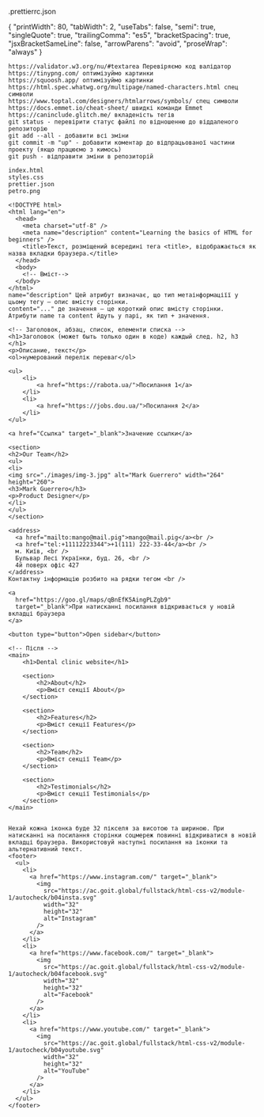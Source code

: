 .prettierrc.json

{
	 "printWidth": 80,
	 "tabWidth": 2,
	 "useTabs": false,
	 "semi": true,
	 "singleQuote": true,
	 "trailingComma": "es5",
	 "bracketSpacing": true,
	 "jsxBracketSameLine": false,
	 "arrowParens": "avoid",
	 "proseWrap": "always"
	}

	https://validator.w3.org/nu/#textarea Перевіряємо код валідатор
	https://tinypng.com/ оптимізуймо картинки
	https://squoosh.app/ оптимізуймо картинки
	https://html.spec.whatwg.org/multipage/named-characters.html спец символи
	https://www.toptal.com/designers/htmlarrows/symbols/ спец символи
	https://docs.emmet.io/cheat-sheet/ швидкі команди Emmet
	https://caninclude.glitch.me/ вкладеність тегів
	git status - перевірити статус файлі по відношенню до віддаленого репозиторію 
	git add --all - добавити всі зміни 
	git commit -m "up" - добавити коментар до відпрацьованої частини проекту (якщо працюємо з кимось)
	git push - відправити зміни в репозиторій
	
	index.html
	styles.css
	prettier.json
	petro.png
	
	<!DOCTYPE html>
	<html lang="en">
	  <head>
		<meta charset="utf-8" />
		<meta name="description" content="Learning the basics of HTML for beginners" />
		<title>Текст, розміщений всередині тега <title>, відображається як назва вкладки браузера.</title>
	  </head>
	  <body>
		<!-- Вміст-->
	  </body>
	</html>
	name="description" Цей атрибут визначає, що тип метаінформаціїї у цьому тегу — опис вмісту сторінки.
	content="..." де значення — це короткий опис вмісту сторінки.
	Атрибути name та content йдуть у парі, як тип + значення.
	
	<!-- Заголовок, абзац, список, елементи списка -->
	<h1>Заголовок (может быть только один в коде) каждый след. h2, h3 </h1>
	<p>Описание, текст</p>
	<ol>нумерований перелік переваг</ol>
	
	<ul>
		<li>
			<a href="https://rabota.ua/">Посилання 1</a>
		</li>
		<li>
			<a href="https://jobs.dou.ua/">Посилання 2</a>
		</li>
	</ul>
	
	<a href="Ссылка" target="_blank">Значение ссылки</a>
	
	<section>
	<h2>Our Team</h2>
	<ul>
	<li>
	<img src="./images/img-3.jpg" alt="Mark Guerrero" width="264" height="260">
	<h3>Mark Guerrero</h3>
	<p>Product Designer</p>
	</li>
	</ul>
	</section>
	
	<address>
	  <a href="mailto:mango@mail.pig">mango@mail.pig</a><br />
	  <a href="tel:+11112223344">+1(111) 222-33-44</a><br />
	  м. Київ, <br />
	  Бульвар Лесі Українки, буд. 26, <br /> 
	  4й поверх офіс 427
	</address>
	Контактну інформацію розбито на рядки тегом <br />
	
	<a
	  href="https://goo.gl/maps/qBnEfK5AingPLZgb9" 
	  target="_blank">При натисканні посилання відкривається у новій вкладці браузера
	</a>
	
	<button type="button">Open sidebar</button>
	
	<!-- Після -->
	<main>
		<h1>Dental clinic website</h1>
		
		<section>
			<h2>About</h2>
			<p>Вміст секції About</p>
		</section>
		
		<section>
			<h2>Features</h2>
			<p>Вміст секції Features</p>
		</section>
		
		<section>
			<h2>Team</h2>
			<p>Вміст секції Team</p>
		</section>
		
		<section>
			<h2>Testimonials</h2>
			<p>Вміст секції Testimonials</p>
		</section>
	</main>
	
	
	Нехай кожна іконка буде 32 пікселя за висотою та шириною. При натисканні на посилання сторінки соцмереж повинні відкриватися в новій вкладці браузера. Використовуй наступні посилання на іконки та альтернативний текст.
	<footer>
	  <ul>
		<li>
		  <a href="https://www.instagram.com/" target="_blank">
			<img
			  src="https://ac.goit.global/fullstack/html-css-v2/module-1/autocheck/b04insta.svg"
			  width="32"
			  height="32"
			  alt="Instagram"
			/>
		  </a>
		</li>
		<li>
		  <a href="https://www.facebook.com/" target="_blank">
			<img
			  src="https://ac.goit.global/fullstack/html-css-v2/module-1/autocheck/b04facebook.svg"
			  width="32"
			  height="32"
			  alt="Facebook"
			/>
		  </a>
		</li>
		<li>
		  <a href="https://www.youtube.com/" target="_blank">
			<img
			  src="https://ac.goit.global/fullstack/html-css-v2/module-1/autocheck/b04youtube.svg"
			  width="32"
			  height="32"
			  alt="YouTube"
			/>
		  </a>
		</li>
	  </ul>
	</footer>